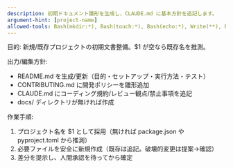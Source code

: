 ```yaml
---
description: 初期ドキュメント雛形を生成し、CLAUDE.md に基本方針を追記します。
argument-hint: [project-name]
allowed-tools: Bash(mkdir:*), Bash(touch:*), Bash(echo:*), Write(**), Read(**)
---
```

目的: 新規/既存プロジェクトの初期文書整備。$1 が空なら既存名を推測。

出力/編集方針:

- README.md を生成/更新（目的・セットアップ・実行方法・テスト）
- CONTRIBUTING.md に開発ポリシーを雛形追加
- CLAUDE.md にコーディング規約/レビュー観点/禁止事項を追記
- docs/ ディレクトリが無ければ作成

作業手順:

1) プロジェクト名を $1 として採用（無ければ package.json や pyproject.toml から推測）
2) 必要ファイルを安全に新規作成（既存は追記。破壊的変更は提案→確認）
3) 差分を提示し、人間承認を待ってから確定
